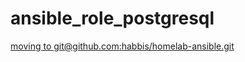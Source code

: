 ansible_role_postgresql
=========

[moving to git@github.com:habbis/homelab-ansible.git](https://github.com/habbis/homelab-ansible.git)
